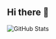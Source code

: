 ## Hi there 👋

![GitHub Stats](https://github-readme-stats.vercel.app/api/top-langs/?username=andymsun&theme=dark&show_icons=true&hide_border=true&layout=compact)


<!--
**andymsun/andymsun** is a ✨ _special_ ✨ repository because its `README.md` (this file) appears on your GitHub profile.

Here are some ideas to get you started:

- 🔭 I’m currently working on ...
- 🌱 I’m currently learning ...
- 👯 I’m looking to collaborate on ...
- 🤔 I’m looking for help with ...
- 💬 Ask me about ...
- 📫 How to reach me: ...
- 😄 Pronouns: ...
- ⚡ Fun fact: ...
-->
